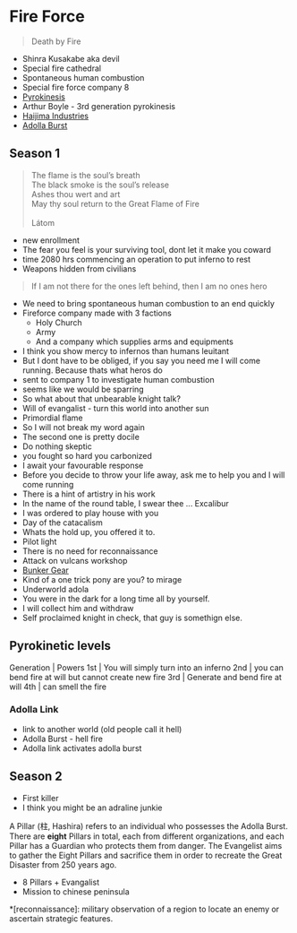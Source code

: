 # Fire Force

> Death by Fire

* Shinra Kusakabe aka devil
* Special fire cathedral
* Spontaneous human combustion
* Special fire force company 8
* [Pyrokinesis](https://en.wikipedia.org/wiki/Pyrokinesis)
* Arthur Boyle - 3rd generation pyrokinesis
* [Haijima Industries](https://fire-force.fandom.com/wiki/Haijima_Industries)
* [Adolla Burst](https://fire-force.fandom.com/wiki/Adolla_Burst)

## Season 1

> The flame is the soul’s breath<br>
> The black smoke is the soul’s release<br>
> Ashes thou wert and art<br>
> May thy soul return to the Great Flame of Fire<br><br>
> Látom

* new enrollment
* The fear you feel is your surviving tool, dont let it make you coward
* time 2080 hrs commencing an operation to put inferno to rest
* Weapons hidden from civilians

> If I am not there for the ones left behind, then I am no ones hero

* We need to bring spontaneous human combustion to an end quickly
* Fireforce company made with 3 factions
  * Holy Church
  * Army
  * And a company which supplies arms and equipments
* I think you show mercy to infernos than humans leuitant
* But I dont have to be obliged, if you say you need me I will come running. Because thats what heros do
* sent to company 1 to investigate human combustion
* seems like we would be sparring
* So what about that unbearable knight talk?
* Will of evangalist - turn this world into another sun
* Primordial flame
* So I will not break my word again
* The second one is pretty docile
* Do nothing skeptic
* you fought so hard you carbonized
* I await your favourable response
* Before you decide to throw your life away, ask me to help you and I will come running
* There is a hint of artistry in his work
* In the name of the round table, I swear thee ... Excalibur
* I was ordered to play house with you
* Day of the catacalism
* Whats the hold up, you offered it to.
* Pilot light
* There is no need for reconnaissance
* Attack on vulcans workshop
* [Bunker Gear](https://en.wikipedia.org/wiki/Bunker_gear)
* Kind of a one trick pony are you? to mirage
* Underworld adola
* You were in the dark for a long time all by yourself.
* I will collect him and withdraw
* Self proclaimed knight in check, that guy is somethign else.

## Pyrokinetic levels

Generation |  Powers
1st | You will simply turn into an inferno
2nd | you can bend fire at will but cannot create new fire
3rd | Generate and bend fire at will
4th | can smell the fire

### Adolla Link

* link to another world (old people call it hell)
* Adolla Burst - hell fire
* Adolla link activates adolla burst

## Season 2

* First killer
* I think you might be an adraline junkie

A Pillar (柱, Hashira) refers to an individual who possesses the Adolla Burst.
There are **eight** Pillars in total, each from different organizations, and
each Pillar has a Guardian who protects them from danger. The Evangelist aims
to gather the Eight Pillars and sacrifice them in order to recreate the Great
Disaster from 250 years ago.

* 8 Pillars + Evangalist
* Mission to chinese peninsula


*[reconnaissance]: military observation of a region to locate an enemy or ascertain strategic features.
